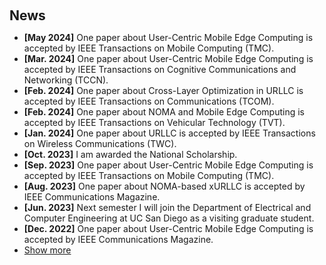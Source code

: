 <h1 id="news"></h1>

<h2 style="margin: 60px 0px 10px;">News</h2>

<ul>
  <li><strong>[May 2024]</strong> One paper about User-Centric Mobile Edge Computing is accepted by IEEE Transactions on Mobile Computing (TMC).</li>

  <li><strong>[Mar. 2024]</strong> One paper about User-Centric Mobile Edge Computing is accepted by IEEE Transactions on Cognitive Communications and Networking (TCCN).</li>

  <li><strong>[Feb. 2024]</strong> One paper about Cross-Layer Optimization in URLLC is accepted by IEEE Transactions on Communications (TCOM).</li>

  <li><strong>[Feb. 2024]</strong> One paper about NOMA and Mobile Edge Computing is accepted by IEEE Transactions on Vehicular Technology (TVT).</li>

  <li><strong>[Jan. 2024]</strong> One paper about URLLC is accepted by IEEE Transactions on Wireless Communications (TWC).</li>

  <li><strong>[Oct. 2023]</strong> I am awarded the National Scholarship.</li>

  <li><strong>[Sep. 2023]</strong> One paper about User-Centric Mobile Edge Computing is accepted by IEEE Transactions on Mobile Computing (TMC).</li>

  <li><strong>[Aug. 2023]</strong> One paper about NOMA-based xURLLC is accepted by IEEE Communications Magazine.</li>

  <li><strong>[Jun. 2023]</strong> Next semester I will join the Department of Electrical and Computer Engineering at UC San Diego as a visiting graduate student.</li>

  <li><strong>[Dec. 2022]</strong> One paper about User-Centric Mobile Edge Computing is accepted by IEEE Communications Magazine.</li>

  
<li> <a href="javascript:toggle_vis('newsmore')">Show more</a> </li>
<div id="newsmore" style="display:none"> 


  <li><strong>[Jun. 2022]</strong> I will join the Broadband Communications Lab at UC Santa Cruz as a summer research intern.</li>

  <li><strong>[Sep. 2021]</strong> After spending four wonderful years at XDU, I begin to pursue M.S. at USTC.</li>

  <li><strong>[Oct. 2020]</strong> I am awarded the National Scholarship.</li>

  <li><strong>[Oct. 2019]</strong> I am awarded the National Scholarship.</li>

</div>

</ul>
